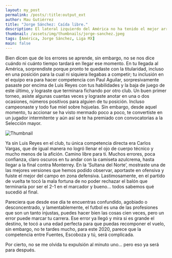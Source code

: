 ```yaml
---
layout: my_post
permalink: /posts/:title:output_ext
author: Mau Gutiérrez
title: "Jorge Sánchez: Caída libre."
description: El lateral izquierdo del América no ha tenido el mejor arranque de torneo.
thumbnail: /assets/img/thumbnails/jorge-sanchez.jpeg
tags: [América, Jorge Sánchez, Liga MX]
main: false
---
```


Bien dicen que de los errores se aprende, sin embargo, no se nos dice cuándo ni cuánto tiempo tardará en llegar ese momento. En tu llegada al América, sorprendiste porque pronto te quedaste con la titularidad, incluso en una posición para la cual ni siquiera llegabas a competir; tu inclusión en el equipo era para hacer competencia con Paul Aguilar, sorpresivamente pasaste por encima de Luis Reyes con tus habilidades y la baja de juego de este último, y lograste que terminara fichando por otro club. Un buen primer torneo, asiste algunas cuantas veces y lograste anotar en una o dos ocasiones, números positivos para alguien de tu posición. Incluso campeonaste y todo fue miel sobre hojuelas. Sin embargo, desde aquel momento, tu accionar se ha visto mermado poco a poco, te convertiste en un jugador intermitente y aún así se te ha premiado con convocatorias a la Selección mayor.

<img src="{{page.thumbnail}}" alt="Thumbnail" class="img-thumbnail blog-image box-shadow">

Ya sin Luis Reyes en el club, tu única competencia directa era Carlos Vargas, que de igual manera no logró llenar el ojo de cuerpo técnico y mucho menos de la afición. Camino libre para ti. Muchos errores, poca confianza, claro oscuros en tu andar con la camiseta azulcrema, hasta llegar a la final contra Monterrey. En la ‘Sultana del Norte’, mostraste una de las mejores versiones que hemos podido observar, aportaste en ofensiva y fuiste el mejor del campo en zona defensiva. Lastimosamente, en el partido de vuelta te tocó la mala fortuna de no poder rechazar el balón que terminaría por ser el 2-1 en el marcador y bueno… todos sabemos qué sucedió al final.

Pareciera que desde ese día te encuentras confundido, agobiado o desconcentrado, y lamentablemente, el futbol es una de las profesiones que son un tanto injustas, puedes hacer bien las cosas cien veces, pero un error puede marcar tu carrera. Ese error ya llegó y mira si es grande el destino, te tocó a una edad perfecta para que puedas recomponer el vuelo, sin embargo, no te tardes mucho, para este 2020, parece que la competencia entre Fuentes, Escoboza y tú, será complicada.

Por cierto, no se me olvida tu expulsión al minuto uno… pero eso ya será para después.